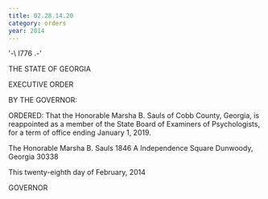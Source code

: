 ```yaml
---
title: 02.28.14.20
category: orders
year: 2014
---
```

 

'-\ I776 .-'

THE STATE OF GEORGIA

EXECUTIVE ORDER

BY THE GOVERNOR:

ORDERED: That the Honorable Marsha B. Sauls of Cobb County, Georgia, is
reappointed as a member of the State Board of Examiners of
Psychologists, for a term of office ending January 1, 2019.

The Honorable Marsha B. Sauls
1846 A Independence Square
Dunwoody, Georgia 30338

This twenty-eighth day of February, 2014

GOVERNOR


